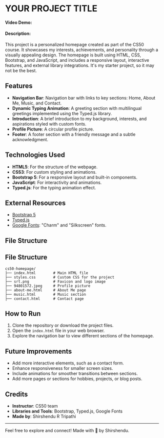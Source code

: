 # YOUR PROJECT TITLE
#### Video Demo:  <URL HERE>

#### Description:
This project is a personalized homepage created as part of the CS50 course. It showcases my interests, achievements, and personality through a visually appealing design. The homepage is built using HTML, CSS, Bootstrap, and JavaScript, and includes a responsive layout, interactive features, and external library integrations. It's my starter project, so it may not be the best.

## Features
- **Navigation Bar**: Navigation bar with links to key sections: Home, About Me, Music, and Contact.
- **Dynamic Typing Animation**: A greeting section with multilingual greetings implemented using the Typed.js library.
- **Introduction**: A brief introduction to my background, interests, and aspirations styled with custom fonts.
- **Profile Picture**: A circular profile picture.
- **Footer**: A footer section with a friendly message and a subtle acknowledgment.

## Technologies Used
- **HTML5**: For the structure of the webpage.
- **CSS3**: For custom styling and animations.
- **Bootstrap 5**: For a responsive layout and built-in components.
- **JavaScript**: For interactivity and animations.
- **Typed.js**: For the typing animation effect.

## External Resources
- [Bootstrap 5](https://getbootstrap.com/)
- [Typed.js](https://github.com/mattboldt/typed.js/)
- [Google Fonts](https://fonts.google.com/): "Charm" and "Silkscreen" fonts.

## File Structure


## File Structure
```
cs50-homepage/
├── index.html        # Main HTML file
├── styles.css        # Custom CSS for the project
├── srt.png           # Favicon and logo image
├── 94801572.jpeg     # Profile picture
├── about-me.html     # About Me page
├── music.html        # Music section
├── contact.html      # Contact page
```

## How to Run
1. Clone the repository or download the project files.
2. Open the `index.html` file in your web browser.
3. Explore the navigation bar to view different sections of the homepage.

## Future Improvements
- Add more interactive elements, such as a contact form.
- Enhance responsiveness for smaller screen sizes.
- Include animations for smoother transitions between sections.
- Add more pages or sections for hobbies, projects, or blog posts.

## Credits
- **Instructor**: CS50 team
- **Libraries and Tools**: Bootstrap, Typed.js, Google Fonts
- **Made by**: Shirshendu R Tripathi

---
Feel free to explore and connect! Made with 💙 by Shirshendu.


